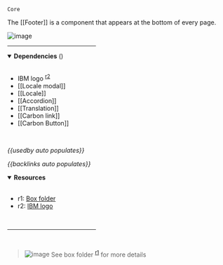 `Core` <!-- category start --><!-- category end -->

The [[Footer]] is a component that appears at the bottom of every page.

![image](https://user-images.githubusercontent.com/3793636/119055799-44c2a180-b98f-11eb-8862-1a5f81050c15.png)

<hr width="40%" />

<!-- toc start open="true" depthStart="3" depthEnd="5" --><!-- toc end -->

<details open="true">
  <summary><strong>Dependencies</strong> (<!-- dependencyCount start --><!-- dependencyCount end -->)</summary><br />

- IBM logo <sup>[r2](#resources)</sup>
- [[Locale modal]]
- [[Locale]]
- [[Accordion]]
- [[Translation]]
- [[Carbon link]]
- [[Carbon Button]]

<br />
</details>

<!-- usedby start open="true" -->

_{{usedby auto populates}}_

<!-- usedby end -->

<!-- backlinks start open="true" -->

_{{backlinks auto populates}}_

<!-- backlinks end -->

<a name="resources"></a>

<details open="true">
  <summary><strong>Resources</strong></summary><br />

- r1: [Box folder](https://ibm.ent.box.com/folder/101562989787)
- r2:
  [IBM logo](https://github.com/carbon-design-system/carbon-for-ibm-dotcom/tree/main/packages/styles/icons/svg)

<br />
</details>

<hr width="40%" />

<br />

> ![image](https://user-images.githubusercontent.com/3793636/117873919-f6faba80-b265-11eb-81a5-039bdcd822e8.png)
> See box folder <sup>[r1](#resources)</sup> for more details
